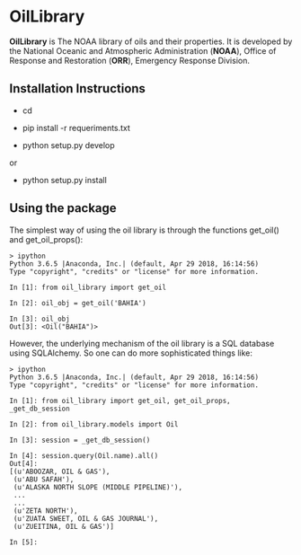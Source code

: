 # OilLibrary #

**OilLibrary** is The NOAA library of oils and their properties.
It is developed by the National Oceanic and Atmospheric Administration (**NOAA**),
Office of Response and Restoration (**ORR**), Emergency Response Division.


## Installation Instructions ##

- cd <directory containing this file>
- pip install -r requeriments.txt  


- python setup.py develop

or

- python setup.py install


## Using the package ##

The simplest way of using the oil library is through the functions
get_oil() and get_oil_props():

```
> ipython
Python 3.6.5 |Anaconda, Inc.| (default, Apr 29 2018, 16:14:56) 
Type "copyright", "credits" or "license" for more information.

In [1]: from oil_library import get_oil

In [2]: oil_obj = get_oil('BAHIA')

In [3]: oil_obj
Out[3]: <Oil("BAHIA")>

```

However, the underlying mechanism of the oil library is a SQL database using
SQLAlchemy.  So one can do more sophisticated things like:

```
> ipython
Python 3.6.5 |Anaconda, Inc.| (default, Apr 29 2018, 16:14:56) 
Type "copyright", "credits" or "license" for more information.

In [1]: from oil_library import get_oil, get_oil_props, _get_db_session

In [2]: from oil_library.models import Oil

In [3]: session = _get_db_session()

In [4]: session.query(Oil.name).all()
Out[4]: 
[(u'ABOOZAR, OIL & GAS'),
 (u'ABU SAFAH'),
 (u'ALASKA NORTH SLOPE (MIDDLE PIPELINE)'),
 ...
 ...
 (u'ZETA NORTH'),
 (u'ZUATA SWEET, OIL & GAS JOURNAL'),
 (u'ZUEITINA, OIL & GAS')]

In [5]: 
```


